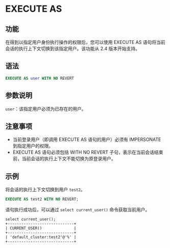 # EXECUTE AS

## 功能

在得到以指定用户身份执行操作的权限后，您可以使用 EXECUTE AS 语句将当前会话的执行上下文切换到该指定用户。该功能从 2.4 版本开始支持。

## 语法

```SQL
EXECUTE AS user WITH NO REVERT
```

## 参数说明

`user`：该指定用户必须为已存在的用户。

## 注意事项

- 当前登录用户（即调用 EXECUTE AS 语句的用户）必须有 IMPERSONATE 到指定用户的权限。
- EXECUTE AS 语句必须包括 WITH NO REVERT 子句，表示在当前会话结束前，当前会话的执行上下文不能切换为原登录用户。

## 示例

将会话的执行上下文切换到用户 `test2`。

```SQL
EXECUTE AS test2 WITH NO REVERT;
```

语句执行成功后，可以通过 `select current_user()` 命令获取当前用户。

```undefined
select current_user();
+-----------------------------+
| CURRENT_USER()              |
+-----------------------------+
| 'default_cluster:test2'@'%' |
+-----------------------------+
```
